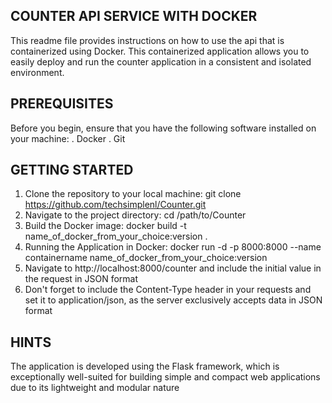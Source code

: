 ## COUNTER API SERVICE WITH DOCKER ##

This readme file provides instructions on how to use the api that is containerized using Docker. 
This containerized application allows you to easily deploy and run the counter application in a consistent and isolated environment.

## PREREQUISITES ##

Before you begin, ensure that you have the following software installed on your machine:
. Docker
. Git

## GETTING STARTED ##

1. Clone the repository to your local machine: git clone https://github.com/techsimplenl/Counter.git
2. Navigate to the project directory: cd /path/to/Counter
3. Build the Docker image: docker build -t name_of_docker_from_your_choice:version .
4. Running the Application in Docker: docker run -d -p 8000:8000 --name containername name_of_docker_from_your_choice:version
5. Navigate to http://localhost:8000/counter and include the initial value in the request in JSON format
6. Don't forget to include the Content-Type header in your requests and set it to application/json, as the server exclusively accepts data in JSON format

## HINTS ##

The application is developed using the Flask framework, which is exceptionally well-suited for building simple and compact web applications due to its lightweight and modular nature
